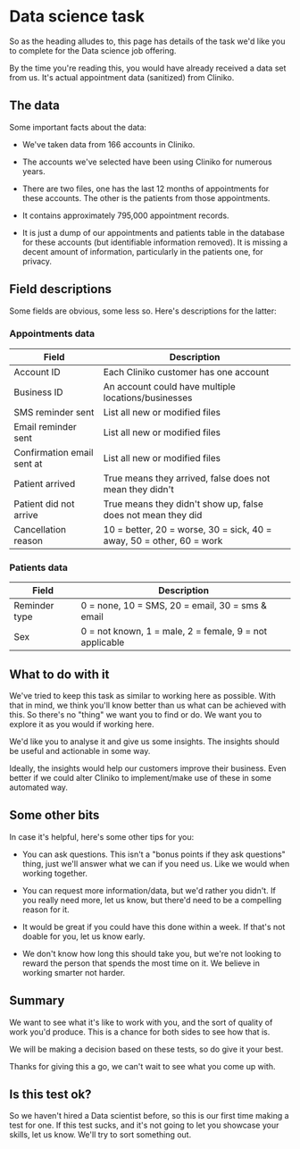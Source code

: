 # Data science task

So as the heading alludes to, this page has details of the task we'd like you to complete for the Data science job offering.

By the time you're reading this, you would have already received a data set from us. It's actual appointment data (sanitized) from Cliniko.

## The data

Some important facts about the data:

- We've taken data from 166 accounts in Cliniko.

- The accounts we've selected have been using Cliniko for numerous years.

- There are two files, one has the last 12 months of appointments for these accounts. The other is the patients from those appointments.

- It contains approximately 795,000 appointment records.

- It is just a dump of our appointments and patients table in the database for these accounts (but identifiable information removed). It is missing a decent amount of information, particularly in the patients one, for privacy.

## Field descriptions

Some fields are obvious, some less so. Here's descriptions for the latter:

### Appointments data

| Field | Description |
| --- | --- |
| Account ID | Each Cliniko customer has one account |
| Business ID | An account could have multiple locations/businesses |
| SMS reminder sent | List all new or modified files |
| Email reminder sent | List all new or modified files |
| Confirmation email sent at | List all new or modified files |
| Patient arrived | True means they arrived, false does not mean they didn't |
| Patient did not arrive | True means they didn't show up, false does not mean they did |
| Cancellation reason | 10 = better, 20 = worse, 30 = sick, 40 = away, 50 = other, 60 = work |

### Patients data

| Field | Description |
| --- | --- |
| Reminder type | 0 = none, 10 = SMS, 20 = email, 30 = sms & email |
| Sex | 0 = not known, 1 = male, 2 = female, 9 = not applicable |

## What to do with it

We've tried to keep this task as similar to working here as possible. With that in mind, we think you'll know better than us what can be achieved with this. So there's no "thing" we want you to find or do. We want you to explore it as you would if working here.

We'd like you to analyse it and give us some insights. The insights should be useful and actionable in some way.

Ideally, the insights would help our customers improve their business. Even better if we could alter Cliniko to implement/make use of these in some automated way.

## Some other bits

In case it's helpful, here's some other tips for you:

- You can ask questions. This isn't a "bonus points if they ask questions" thing, just we'll answer what we can if you need us. Like we would when working together.

- You can request more information/data, but we'd rather you didn't. If you really need more, let us know, but there'd need to be a compelling reason for it.

- It would be great if you could have this done within a week. If that's not doable for you, let us know early.

- We don't know how long this should take you, but we're not looking to reward the person that spends the most time on it. We believe in working smarter not harder.

## Summary

We want to see what it's like to work with you, and the sort of quality of work you'd produce. This is a chance for both sides to see how that is.

We will be making a decision based on these tests, so do give it your best.

Thanks for giving this a go, we can't wait to see what you come up with.

## Is this test ok?

So we haven't hired a Data scientist before, so this is our first time making a test for one. If this test sucks, and it's not going to let you showcase your skills, let us know. We'll try to sort something out.



